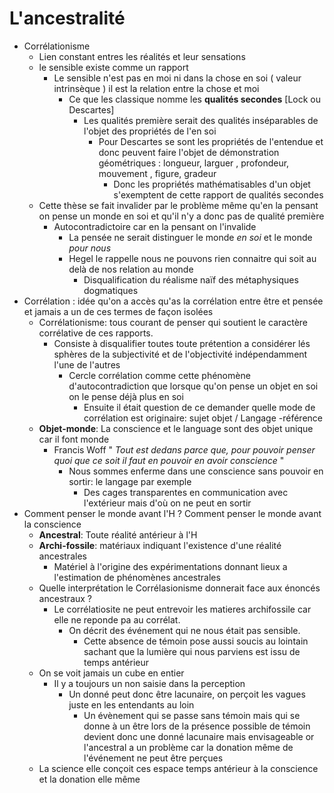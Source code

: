 # L'ancestralité
- Corrélationisme
	- Lien constant entres les réalités et leur sensations
	- le sensible existe comme un rapport
		- Le sensible n'est pas en moi ni dans la chose en soi ( valeur intrinsèque ) il est la relation entre la chose et moi
			- Ce que les classique nomme les **qualités secondes** [Lock ou Descartes]
				- Les qualités première serait des qualités inséparables de l'objet des propriétés de l'en soi
					- Pour Descartes se sont les propriétés de l'entendue et donc peuvent faire l'objet de démonstration géométriques : longueur, larguer , profondeur, mouvement , figure, gradeur
						- Donc les propriétés mathématisables d'un objet s'exemptent de cette rapport de qualités secondes
	- Cette thèse se fait invalider par le problème même qu'en la pensant on pense un monde en soi et qu'il n'y a donc pas de qualité première
		- Autocontradictoire car en la pensant on l'invalide
			- La pensée ne serait distinguer le monde *en soi* et le monde *pour nous*
			- Hegel le rappelle nous ne pouvons rien connaitre qui soit au delà de nos relation au monde
				- Disqualification du réalisme naïf des métaphysiques dogmatiques
- Corrélation : idée qu'on a accès qu'as la corrélation entre être et pensée et jamais a un de ces termes de façon isolées
	- Corrélationisme: tous courant de penser qui soutient le caractère corrélative de ces rapports.
		- Consiste à disqualifier toutes toute prétention a considérer lés sphères de la subjectivité et de l'objectivité indépendamment l'une de l'autres
			- Cercle corrélation comme cette phénomène d'autocontradiction que lorsque qu'on pense un objet en soi on le pense déjà plus en soi
				- Ensuite il était question de ce demander quelle mode de corrélation est originaire: sujet objet / Langage -référence
	- **Objet-monde**: La conscience et le language sont des objet unique car il font monde
		- Francis Woff " *Tout est dedans parce que, pour pouvoir penser quoi que ce soit il faut en pouvoir en  avoir conscience* "
			- Nous sommes enferme dans une conscience sans pouvoir en sortir: le langage par exemple
				- Des cages transparentes en communication avec l'extérieur mais d'où on ne peut en sortir
- Comment penser le monde avant l'H ? Comment penser le monde avant la conscience
	- **Ancestral**: Toute réalité antérieur à l'H
	- **Archi-fossile**: matériaux indiquant l'existence d'une réalité ancestrales
		- Matériel à l'origine des expérimentations donnant lieux a l'estimation de phénomènes ancestrales
	- Quelle interprétation le Corrélasionisme donnerait face aux énoncés ancestraux ?
		- Le corrélatiosite ne peut entrevoir les matieres archifossile car elle ne reponde pa au corrélat.
			- On décrit des événement qui ne nous était pas sensible.
				- Cette absence de témoin pose aussi soucis au lointain sachant que la lumière qui nous parviens est issu de temps antérieur
	- On se voit jamais un cube en entier
		- Il y a toujours un non saisie dans la perception
			- Un donné peut donc être lacunaire, on perçoit les vagues juste en les entendants au loin
				- Un évènement qui se passe sans témoin mais qui se donne à un être lors de la présence possible de témoin devient donc une donné lacunaire mais envisageable or l'ancestral a un problème car la donation même de l'événement ne peut être perçues
	- La science elle conçoit ces espace temps antérieur à la conscience et la donation elle même